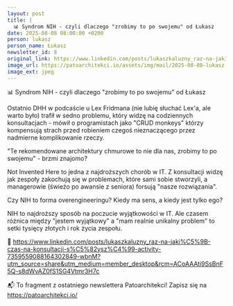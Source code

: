 ```yaml
---
layout: post
title: |
  📊 Syndrom NIH - czyli dlaczego "zrobimy to po swojemu" od Łukasz
date: 2025-08-08 08:00:00 +0200
person: lukasz
person_name: Łukasz
newsletter_id: 8
original_link: https://www.linkedin.com/posts/lukaszkaluzny_raz-na-jaki%C5%9B-czas-na-konsultacji-s%C5%82ysz%C4%99-activity-7359559088164302849-wbnM?utm_source=share&utm_medium=member_desktop&rcm=ACoAAAti9SsBnF5Q-s8dWvAZ0fS1SG4Vtmr3H7c
image_url: https://patoarchitekci.io/assets/img/mail/2025-08-08-lukasz.jpeg
image_ext: jpeg
---
```


📊 Syndrom NIH - czyli dlaczego "zrobimy to po swojemu" od Łukasz

Ostatnio DHH w podcaście u Lex Fridmana (nie lubię słuchać Lex'a, ale warto było) trafił w sedno problemu, który widzę na codziennych konsultacjach - mówił o programistach jako "CRUD monkeys" którzy kompensują strach przed robieniem czegoś nieznaczącego przez nadmierne komplikowanie rzeczy.

"Te rekomendowane architektury chmurowe to nie dla nas, zrobimy to po swojemu" - brzmi znajomo?

Not Invented Here to jedna z najdroższych chorób w IT. Z konsultacji widzę jak zespoły zakochują się w problemach, które sami sobie stworzyli, a managerowie (świeżo po awansie z seniora) forsują "nasze rozwiązania".

Czy NIH to forma overengineeringu? Kiedy ma sens, a kiedy jest tylko ego?

NIH to najdroższy sposób na poczucie wyjątkowości w IT. Ale czasem różnica między "jestem wyjątkowy" a "mam realnie unikalny problem" to setki tysięcy złotych i rok życia zespołu.

🔗 https://www.linkedin.com/posts/lukaszkaluzny_raz-na-jaki%C5%9B-czas-na-konsultacji-s%C5%82ysz%C4%99-activity-7359559088164302849-wbnM?utm_source=share&utm_medium=member_desktop&rcm=ACoAAAti9SsBnF5Q-s8dWvAZ0fS1SG4Vtmr3H7c

📬 To fragment z ostatniego newslettera Patoarchitekci! Zapisz się na https://patoarchitekci.io/